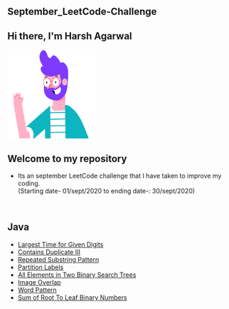 ## September_LeetCode-Challenge

## Hi there, I'm Harsh Agarwal

<img src="https://github.com/HarshAgarwal-DEV/HarshAgarwal-DEV/blob/master/hi.gif" alt="alt text" width="200" height="200" />

## Welcome to my repository
* Its an september LeetCode challenge that I have taken to improve my coding.<br>
(Starting date- 01/sept/2020 to ending date-: 30/sept/2020)
<br>

## Java
* [Largest Time for Given Digits](Code/Day1_Code.java)
* [Contains Duplicate III](Code/Day2.java)
* [Repeated Substring Pattern](Code/Day3.java)
* [Partition Labels](Code/Day4.java)
* [All Elements in Two Binary Search Trees](Code/Day5.java)
* [Image Overlap](Code/Day6.java)
* [Word Pattern](Code/Day7.java)
* [Sum of Root To Leaf Binary Numbers](Code/Day8.java)
 
